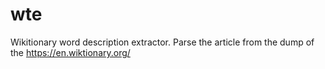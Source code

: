 # wte
Wikitionary word description extractor. Parse the article from the dump of the https://en.wiktionary.org/
